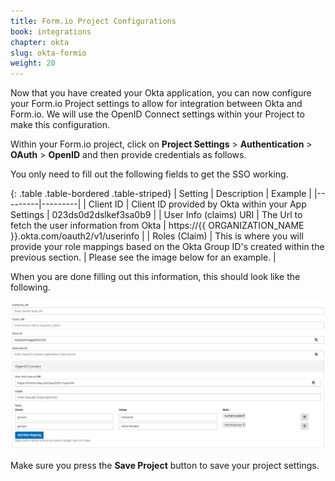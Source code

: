 ```yaml
---
title: Form.io Project Configurations
book: integrations
chapter: okta
slug: okta-formio
weight: 20
---
```

Now that you have created your Okta application, you can now configure your Form.io Project settings to allow for integration between
Okta and Form.io. We will use the OpenID Connect settings within your Project to make this configuration.

Within your Form.io project, click on **Project Settings** > **Authentication** > **OAuth** > **OpenID** and then provide credentials as follows.

You only need to fill out the following fields to get the SSO working.

{: .table .table-bordered .table-striped}
| Setting | Description | Example |
|---------|---------|
| Client ID | Client ID provided by Okta within your App Settings | 023ds0d2dslkef3sa0b9 |
| User Info (claims) URI | The Url to fetch the user information from Okta | https://{{ ORGANIZATION_NAME }}.okta.com/oauth2/v1/userinfo |
| Roles (Claim) | This is where you will provide your role mappings based on the Okta Group ID's created within the previous section. | Please see the image below for an example. |

When you are done filling out this information, this should look like the following.

![](/assets/img/integrations/okta/formio-project-openid.png)

Make sure you press the **Save Project** button to save your project settings.